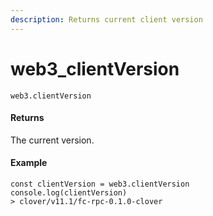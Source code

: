 ```yaml
---
description: Returns current client version
---
```


# web3\_clientVersion

```
web3.clientVersion
```

#### Returns

The current version.

#### Example

```
const clientVersion = web3.clientVersion
console.log(clientVersion)
> clover/v11.1/fc-rpc-0.1.0-clover
```

